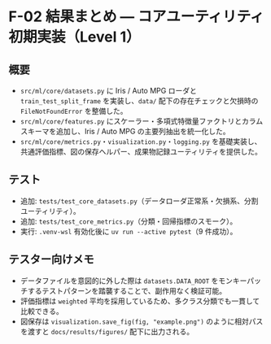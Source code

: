 # F-02 結果まとめ — コアユーティリティ初期実装（Level 1）

## 概要
- `src/ml/core/datasets.py` に Iris / Auto MPG ローダと `train_test_split_frame` を実装し、`data/` 配下の存在チェックと欠損時の `FileNotFoundError` を整備した。
- `src/ml/core/features.py` にスケーラー・多項式特徴量ファクトリとカラムスキーマを追加し、Iris / Auto MPG の主要列抽出を統一化した。
- `src/ml/core/metrics.py`・`visualization.py`・`logging.py` を基礎実装し、共通評価指標、図の保存ヘルパー、成果物記録ユーティリティを提供した。

## テスト
- 追加: `tests/test_core_datasets.py`（データローダ正常系・欠損系、分割ユーティリティ）。
- 追加: `tests/test_core_metrics.py`（分類・回帰指標のスモーク）。
- 実行: `.venv-wsl` 有効化後に `uv run --active pytest`（9 件成功）。

## テスター向けメモ
- データファイルを意図的に外した際は `datasets.DATA_ROOT` をモンキーパッチするテストパターンを踏襲することで、副作用なく検証可能。
- 評価指標は `weighted` 平均を採用しているため、多クラス分類でも一貫して比較できる。
- 図保存は `visualization.save_fig(fig, "example.png")` のように相対パスを渡すと `docs/results/figures/` 配下に出力される。

